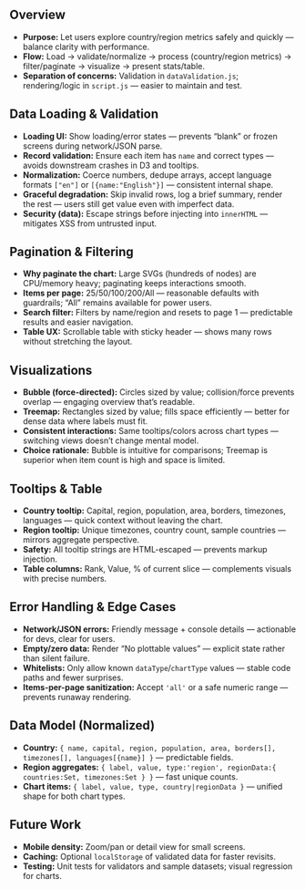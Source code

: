 ## Overview
- **Purpose:** Let users explore country/region metrics safely and quickly — balance clarity with performance.
- **Flow:** Load → validate/normalize → process (country/region metrics) → filter/paginate → visualize → present stats/table.
- **Separation of concerns:** Validation in `dataValidation.js`; rendering/logic in `script.js` — easier to maintain and test.

## Data Loading & Validation
- **Loading UI:** Show loading/error states — prevents “blank” or frozen screens during network/JSON parse.
- **Record validation:** Ensure each item has `name` and correct types — avoids downstream crashes in D3 and tooltips.
- **Normalization:** Coerce numbers, dedupe arrays, accept language formats `["en"]` or `[{name:"English"}]` — consistent internal shape.
- **Graceful degradation:** Skip invalid rows, log a brief summary, render the rest — users still get value even with imperfect data.
- **Security (data):** Escape strings before injecting into `innerHTML` — mitigates XSS from untrusted input.

## Pagination & Filtering
- **Why paginate the chart:** Large SVGs (hundreds of nodes) are CPU/memory heavy; paginating keeps interactions smooth.
- **Items per page:** 25/50/100/200/All — reasonable defaults with guardrails; “All” remains available for power users.
- **Search filter:** Filters by name/region and resets to page 1 — predictable results and easier navigation.
- **Table UX:** Scrollable table with sticky header — shows many rows without stretching the layout.

## Visualizations
- **Bubble (force-directed):** Circles sized by value; collision/force prevents overlap — engaging overview that’s readable.
- **Treemap:** Rectangles sized by value; fills space efficiently — better for dense data where labels must fit.
- **Consistent interactions:** Same tooltips/colors across chart types — switching views doesn’t change mental model.
- **Choice rationale:** Bubble is intuitive for comparisons; Treemap is superior when item count is high and space is limited.

## Tooltips & Table
- **Country tooltip:** Capital, region, population, area, borders, timezones, languages — quick context without leaving the chart.
- **Region tooltip:** Unique timezones, country count, sample countries — mirrors aggregate perspective.
- **Safety:** All tooltip strings are HTML-escaped — prevents markup injection.
- **Table columns:** Rank, Value, % of current slice — complements visuals with precise numbers.


## Error Handling & Edge Cases
- **Network/JSON errors:** Friendly message + console details — actionable for devs, clear for users.
- **Empty/zero data:** Render “No plottable values” — explicit state rather than silent failure.
- **Whitelists:** Only allow known `dataType`/`chartType` values — stable code paths and fewer surprises.
- **Items-per-page sanitization:** Accept `'all'` or a safe numeric range — prevents runaway rendering.

## Data Model (Normalized)
- **Country:** `{ name, capital, region, population, area, borders[], timezones[], languages[{name}] }` — predictable fields.
- **Region aggregates:** `{ label, value, type:'region', regionData:{ countries:Set, timezones:Set } }` — fast unique counts.
- **Chart items:** `{ label, value, type, country|regionData }` — unified shape for both chart types.

## Future Work
- **Mobile density:** Zoom/pan or detail view for small screens.
- **Caching:** Optional `localStorage` of validated data for faster revisits.
- **Testing:** Unit tests for validators and sample datasets; visual regression for charts.
